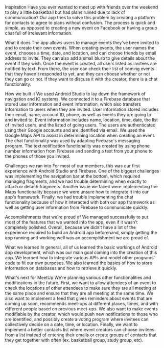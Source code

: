 Inspiration
Have you ever wanted to meet up with friends over the weekend to play a little basketball but had plans ruined due to lack of communication? Our app tries to solve this problem by creating a platform for contacts to agree to plans without confusion. The process is quick and simple, as opposed to creating a new event on Facebook or having a group chat full of irrelevant information.

What it does
The app allows users to manage events they've been invited to and to create their own events. When creating events, the user names the event, chooses a time, date, and location, and can choose friends by email address to invite. They can also add a small blurb to give details about the event if they wish. Once the event is created, all users listed as invitees are notified by text. From there, the user can check their list of coming events that they haven't responded to yet, and they can choose whether or not they can go or not. If they want to discuss it with the creator, there is a chat functionality.

How we built it
We used Android Studio to lay down the framework of navigation and IO systems. We connected it to a Firebase database that stored user information and event information, which also transfers information to users when they are invited. User information stored includes their email, name, account ID, phone, as well as events they are going to and invited to. Event information includes name, location, time, date, the list of invited users, and the listed of going users. The users are authenticated using their Google accounts and are identified via email. We used the Google Maps API to assist in determining location when creating an event. The chat functionality was used by adapting Firebase's messaging program. The text notification functionality was created by using phone number information from Firebase and sending a text from your phone to the phones of those you invited.

Challenges we ran into
For most of our members, this was our first experience with Android Studio and Firebase. One of the biggest challenges was implementing the navigation bar at the bottom, which required managing fragments, and we had trouble determining when exactly to attach or detach fragments. Another issue we faced were implementing the Maps functionality because we were unsure how to integrate it into our app's framework. Finally, we had trouble implementing the chat functionality because of how it interacted with both our app framework as well as getting user information from Firebase to communicate quickly.

Accomplishments that we're proud of
We managed successfully to put most of the features that we wanted into the app, even if it wasn't completely polished. Overall, because we didn't have a lot of the experience required to build an Android app beforehand, simply getting the app running and working well was an accomplishment we are proud of.

What we learned
In general, all of us learned the basic workings of Android app development, which was our main goal coming into the creation of this app. We learned how to integrate various APIs and model other programs' code to fit our own purposes. We also learned the basics of how to store information on databases and how to retrieve it quickly.

What's next for MeetUp
We're planning various other functionalities and modifications in the future. First, we want to allow attendees of an event to check the locations of other attendees to make sure they are all meeting at the same place and ensure that they are all meeting at the same time. We also want to implement a feed that gives reminders about events that are coming up soon, recommends meet-ups at different places, times, and with different people based on previous meet-ups. We also want to make events modifiable by the creator, which would push new notifications to those who are identified, and possibly create a voting program where invitees can collectively decide on a date, time, or location. Finally, we want to implement a better contacts list where event creators can choose invitees from a list instead of entering their emails or create groups of contacts that they get together with often (ex. basketball group, study group, etc).
